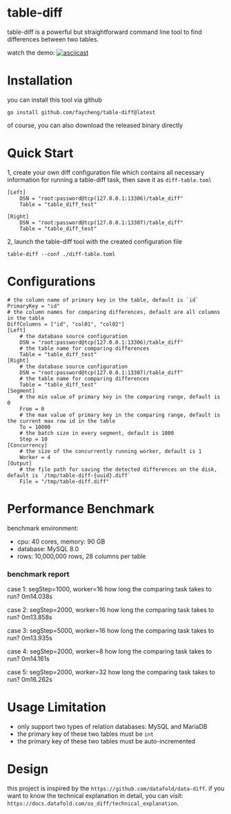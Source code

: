 # table-diff

table-diff is a powerful but straightforward command line tool to find differences between two tables.

watch the demo:
[![asciicast](https://asciinema.org/a/7STVpYPdgX5K1plezWVodDiE8.svg)](https://asciinema.org/a/7STVpYPdgX5K1plezWVodDiE8)

# Installation

you can install this tool via github
```
go install github.com/faycheng/table-diff@latest
```

of course, you can also download the released binary directly

# Quick Start

1, create your own diff configuration file which contains all necessary information for running a table-diff task, then save it as `diff-table.toml`

```
[Left]
    DSN = "root:password@tcp(127.0.0.1:13306)/table_diff"
    Table = "table_diff_test"

[Right]
    DSN = "root:password@tcp(127.0.0.1:13307)/table_diff"
    Table = "table_diff_test"
```

2, launch the table-diff tool with the created configuration file
```
table-diff --conf ./diff-table.toml
```

# Configurations

```
# the column name of primary key in the table, default is `id`
PrimaryKey = "id"
# the column names for comparing differences, default are all columns in the table
DiffColumns = ["id", "col01", "col02"]
[Left]
    # the database source configuration
    DSN = "root:password@tcp(127.0.0.1:13306)/table_diff"
    # the table name for comparing differences
    Table = "table_diff_test"
[Right]
    # the database source configuration
    DSN = "root:password@tcp(127.0.0.1:13307)/table_diff"
    # the table name for comparing differences
    Table = "table_diff_test"
[Segment]
    # the min value of primary key in the comparing range, default is 0
    From = 0
    # the max value of primary key in the comparing range, default is the current max row id in the table
    To = 10000
    # the batch size in every segment, default is 1000
    Step = 10
[Concurrency]
    # the size of the concurrently running worker, default is 1
    Worker = 4
[Output]
    # the file path for saving the detected differences on the disk, default is `/tmp/table-diff-{uuid}.diff`
    File = "/tmp/table-diff.diff"
```

# Performance Benchmark

benchmark environment:
- cpu: 40 cores, memory: 90 GB
- database: MySQL 8.0
- rows: 10,000,000 rows, 28 columns per table

### benchmark report

case 1: segStep=1000, worker=16
how long the comparing task takes to run?
0m14.038s

case 2: segStep=2000, worker=16
how long the comparing task takes to run?
0m13.858s

case 3: segStep=5000, worker=16
how long the comparing task takes to run?
0m13.935s

case 4: segStep=2000, worker=8
how long the comparing task takes to run?
0m14.161s

case 5: segStep=2000, worker=32
how long the comparing task takes to run?
0m16.262s

# Usage Limitation

- only support two types of relation databases: MySQL and MariaDB
- the primary key of these two tables must be `int`
- the primary key of these two tables must be auto-incremented


# Design

this project is inspired by the `https://github.com/datafold/data-diff`.
if you want to know the technical explanation in detail, you can visit: `https://docs.datafold.com/os_diff/technical_explanation`.